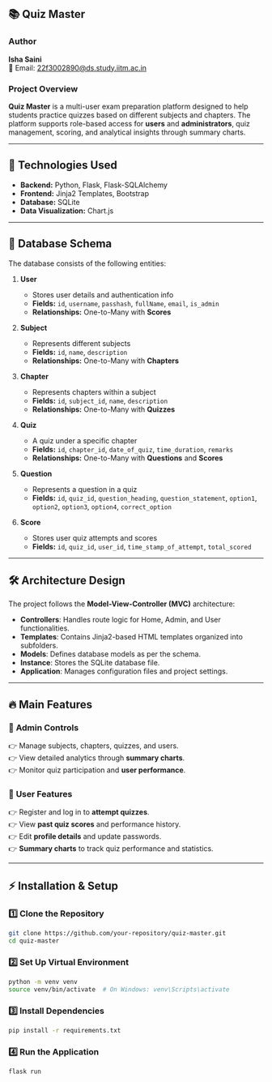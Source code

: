 ## 📚 Quiz Master

### **Author**

**Isha Saini**  
📧 Email: 22f3002890@ds.study.iitm.ac.in

### **Project Overview**

**Quiz Master** is a multi-user exam preparation platform designed to help students practice quizzes based on different subjects and chapters. The platform supports role-based access for **users** and **administrators**, quiz management, scoring, and analytical insights through summary charts.

---

## 🚀 **Technologies Used**

- **Backend:** Python, Flask, Flask-SQLAlchemy
- **Frontend:** Jinja2 Templates, Bootstrap
- **Database:** SQLite
- **Data Visualization:** Chart.js

---

## 🛄 **Database Schema**

The database consists of the following entities:

1. **User**

   - Stores user details and authentication info
   - **Fields:** `id`, `username`, `passhash`, `fullName`, `email`, `is_admin`
   - **Relationships:** One-to-Many with **Scores**

2. **Subject**

   - Represents different subjects
   - **Fields:** `id`, `name`, `description`
   - **Relationships:** One-to-Many with **Chapters**

3. **Chapter**

   - Represents chapters within a subject
   - **Fields:** `id`, `subject_id`, `name`, `description`
   - **Relationships:** One-to-Many with **Quizzes**

4. **Quiz**

   - A quiz under a specific chapter
   - **Fields:** `id`, `chapter_id`, `date_of_quiz`, `time_duration`, `remarks`
   - **Relationships:** One-to-Many with **Questions** and **Scores**

5. **Question**

   - Represents a question in a quiz
   - **Fields:** `id`, `quiz_id`, `question_heading`, `question_statement`, `option1`, `option2`, `option3`, `option4`, `correct_option`

6. **Score**
   - Stores user quiz attempts and scores
   - **Fields:** `id`, `quiz_id`, `user_id`, `time_stamp_of_attempt`, `total_scored`

---

## 🛠 **Architecture Design**

The project follows the **Model-View-Controller (MVC)** architecture:

- **Controllers**: Handles route logic for Home, Admin, and User functionalities.
- **Templates**: Contains Jinja2-based HTML templates organized into subfolders.
- **Models**: Defines database models as per the schema.
- **Instance**: Stores the SQLite database file.
- **Application**: Manages configuration files and project settings.

---

## 🔥 **Main Features**

### 🔹 **Admin Controls**

👉 Manage subjects, chapters, quizzes, and users.  
👉 View detailed analytics through **summary charts**.  
👉 Monitor quiz participation and **user performance**.

### 🔹 **User Features**

👉 Register and log in to **attempt quizzes**.  
👉 View **past quiz scores** and performance history.  
👉 Edit **profile details** and update passwords.  
👉 **Summary charts** to track quiz performance and statistics.

---

## ⚡ **Installation & Setup**

### **1️⃣ Clone the Repository**

```sh
git clone https://github.com/your-repository/quiz-master.git
cd quiz-master
```

### **2️⃣ Set Up Virtual Environment**

```sh
python -m venv venv
source venv/bin/activate  # On Windows: venv\Scripts\activate
```

### **3️⃣ Install Dependencies**

```sh
pip install -r requirements.txt
```

### **4️⃣ Run the Application**

```sh
flask run
```

